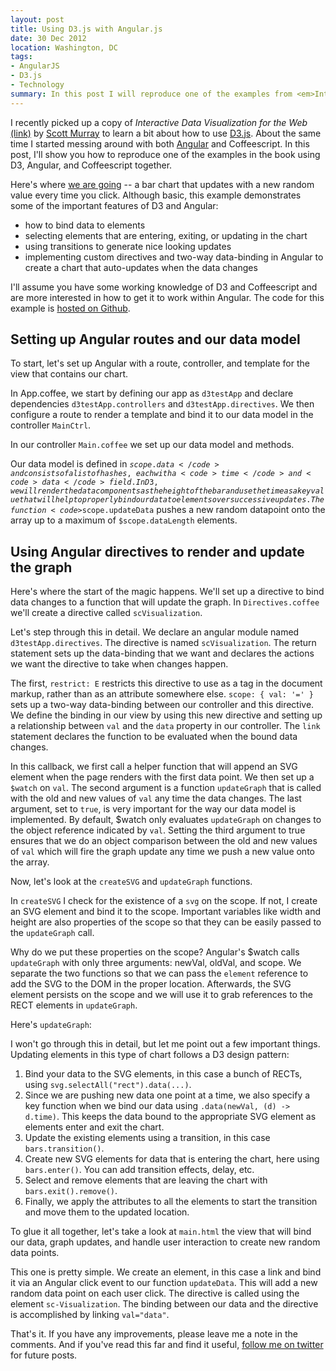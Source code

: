```yaml
---
layout: post
title: Using D3.js with Angular.js
date: 30 Dec 2012
location: Washington, DC
tags:
- AngularJS
- D3.js
- Technology
summary: In this post I will reproduce one of the examples from <em>Interactive Data Visualization for the Web</em> using D3.js with the Angular.js framework.
---
```



I recently picked up a copy of *Interactive Data Visualization for the Web* [(link)](http://shop.oreilly.com/product/0636920026938.do) by [Scott Murray](http://alignedleft.com) to learn a bit about how to use <a href="http://d3js.org/" target="_blank">D3.js</a>.  About the same time I started messing around with both <a href="http://angularjs.org/" target="_blank">Angular</a> and Coffeescript.  In this post, I'll show you how to reproduce one of the examples in the book using D3, Angular, and Coffeescript together.

Here's where <a href="http://examples.1000monkeys.co/d3-angular-bars/#/" target="_blank">we are going</a> -- a bar chart that updates with a new random value every time you click.  Although basic, this example demonstrates some of the important features of D3 and Angular:

<ul>
    <li>how to bind data to elements</li>
    <li>selecting elements that are entering, exiting, or updating in the chart</li>
    <li>using transitions to generate nice looking updates</li>
    <li>implementing custom directives and two-way data-binding in Angular to create a chart that auto-updates when the data changes</li>
</ul>

I'll assume you have some working knowledge of D3 and Coffeescript and are more interested in how to get it to work within Angular.  The code for this example is [hosted on Github](https://github.com/BTBurke/d3-angular-example).

Setting up Angular routes and our data model
--------------------------------------------

To start, let's set up Angular with a route, controller, and template for the view that contains our chart.

<script src="https://gist.github.com/4423723.js"></script>

In App.coffee, we start by defining our app as <code>d3testApp</code> and declare dependencies <code>d3testApp.controllers</code> and <code>d3testApp.directives</code>.  We then configure a route to render a template and bind it to our data model in the controller <code>MainCtrl</code>.

In our controller <code>Main.coffee</code> we set up our data model and methods.  

<script src="https://gist.github.com/4423773.js"></script>

Our data model is defined in <code>$scope.data</code> and consists of a list of hashes, each with a <code>time</code> and <code>data</code> field.  In D3, we will render the data components as the height of the bar and use the time as a key value that will help to properly bind our data to elements over successive updates.  The function <code>$scope.updateData</code> pushes a new random datapoint onto the array up to a maximum of <code>$scope.dataLength</code> elements.

Using Angular directives to render and update the graph
-------------------------------------------------------
Here's where the start of the magic happens.  We'll set up a directive to bind data changes to a function that will update the graph.  In <code>Directives.coffee</code> we'll create a directive called <code>scVisualization</code>.

<script src="https://gist.github.com/4423800.js"></script>

Let's step through this in detail.  We declare an angular module named <code>d3testApp.directives</code>.  The directive is named <code>scVisualization</code>.  The return statement sets up the data-binding that we want and declares the actions we want the directive to take when changes happen.

The first, <code>restrict: E</code> restricts this directive to use as a tag in the document markup, rather than as an attribute somewhere else.  <code>scope: { val: '=' }</code> sets up a two-way data-binding between our controller and this directive.  We define the binding in our view by using this new directive and setting up a relationship between `val` and the `data` property in our controller.  The `link` statement declares the function to be evaluated when the bound data changes.  

In this callback, we first call a helper function that will append an SVG element when the page renders with the first data point.  We then set up a <code>$watch</code> on <code>val</code>.  The second argument is a function <code>updateGraph</code> that is called with the old and new values of <code>val</code> any time the data changes.  The last argument, set to `true`, is very important for the way our data model is implemented.  By default, $watch only evaluates <code>updateGraph</code> on changes to the object reference indicated by <code>val</code>.  Setting the third argument to true ensures that we do an object comparison between the old and new values of <code>val</code> which will fire the graph update any time we push a new value onto the array.

Now, let's look at the <code>createSVG</code> and <code>updateGraph</code> functions.

<script src="https://gist.github.com/4423814.js"></script>

In <code>createSVG</code> I check for the existence of a <code>svg</code> on the scope.  If not, I create an SVG element and bind it to the scope.  Important variables like width and height are also properties of the scope so that they can be easily passed to the <code>updateGraph</code> call.

Why do we put these properties on the scope?  Angular's $watch calls <code>updateGraph</code> with only three arguments: newVal, oldVal, and scope.  We separate the two functions so that we can pass the <code>element</code> reference to add the SVG to the DOM in the proper location.  Afterwards, the SVG element persists on the scope and we will use it to grab references to the RECT elements in <code>updateGraph</code>.

Here's <code>updateGraph</code>:

<script src="https://gist.github.com/4423820.js"></script>  

I won't go through this in detail, but let me point out a few important things.  Updating elements in this type of chart follows a D3 design pattern:

<ol>
    <li>Bind your data to the SVG elements, in this case a bunch of RECTs, using <code>svg.selectAll("rect").data(...)</code>.</li>
    <li>Since we are pushing new data one point at a time, we also specify a key function when we bind our data using <code>.data(newVal, (d) -> d.time)</code>.  This keeps the data bound to the appropriate SVG element as elements enter and exit the chart.</li>
    <li>Update the existing elements using a transition, in this case <code>bars.transition()</code>.</li>
    <li>Create new SVG elements for data that is entering the chart, here using <code>bars.enter()</code>.  You can add transition effects, delay, etc.</li>
    <li>Select and remove elements that are leaving the chart with <code>bars.exit().remove()</code>.</li>
    <li>Finally, we apply the attributes to all the elements to start the transition and move them to the updated location.</li>
</ol>

To glue it all together, let's take a look at <code>main.html</code> the view that will bind our data, graph updates, and handle user interaction to create new random data points.

<script src="https://gist.github.com/4423894.js"></script>

This one is pretty simple.  We create an element, in this case a link and bind it via an Angular click event to our function <code>updateData</code>.  This will add a new random data point on each user click.  The directive is called using the element <code>sc-Visualization</code>.  The binding between our data and the directive is accomplished by linking <code>val="data"</code>.

That's it.  If you have any improvements, please leave me a note in the comments.  And if you've read this far and find it useful, <a href="http://twitter.com/bryanburke">follow me on twitter</a> for future posts.
